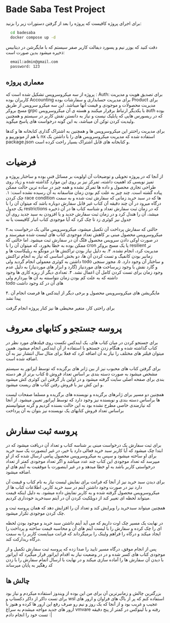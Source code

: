 ﻿# Bade Saba Test Project

برای اجرای پروژه کافیست که پروژه را بعد از گرفتن دستورات زیر را بزنید:

```bash
  cd badesaba
  docker compose up -d
```
دقت کنید که یوزر نیم و پسورد دیفالت کاربر صفر سیستم که با مایگرشن در دیتابیس ذخیره میشود بدین صورت است:

```bash
  email:admin@gmail.com
  password: 123
```

## معماری پروژه

پروژه از سه میکروسرویس تشکیل شده است که :
Auth: 
 برای تصدیق هویت و مدیریت کاربران بوده
Accounting
  برای مدیریت حسابداری و سفارشات بوده 
Product
برای مدیریت محصولات و موجودی و قیمت آنها میباشد. این سه میکرو سرویس از طریق مسج بروکر
 grpc
 با یکدیگر ارتباط برقرار میکنند و هسته ی آن میکروسرویس 
 auth
 بوده که در ریسورس هایی که پابلیک نیست و نیاز به دانستن نقش کاربر در سیستم و همچنین ولیدیت کردن توکن آن میباشد، به این گونه درخواست های پاسخ میگوید.
 
 برای مدیریت راحتتر این میکروسرویس ها و همچنین به اشتراک گذاری کتابخانه ها و کدها با هم از مونوریپو و 
 nx
 استفاده شده که مدیریت میکروسرویس های را با داشتن یک 
 package.json
 و کتابخانه های قابل اشتراک بسیار راحت کرده است.
 
# فرضیات

از آنجا که در ‍پروژه تحویلی و توضیحات آن اولویت بر مسائل فنی بوده و ساختار پروژه و تمیز نویسی کد اهمیت  داشته، تمرکز نیز بر روی این موارد گذاشته شده و زیاد روی طراحی تجاری محصول و داده ها تمرکز نشده و همه چیز در ساده ترین حالت ممکن پیاده گشته است. چند چیز به علت کم بودن زمان متاسفانه به آن رسیده نشده است:
۱. چک کردن
race condition
ها که در سبد خرید زمانی که سفارش ثبت شده و به سمت درگاه میرود در آن چند دقیقه آن کتاب غیر قابل سفارش دوباره باشد که میتوان آن را با یک جدول 
restrictions
که در زمان ثبت سفارش تعداد و شناسه کتاب ها در آن ذخیره میشد، آن را هندل کرد و در زمان ثبت سفارش جدید و یا افزودن به سید جدید روی آن جدول نیز کوئری زد تا چک کرد که آیا موجودی کتاب انبار کافیست یا نه

۲.حالتی که سفارش پرداخت آن تکمیل میشود، میکروسرویس مالی یک درخواست به میکروسرویس محصول مبنی بر کاهش تعداد موجودی کتاب های لیست شده میفرستد و در صورت اوکی دادن سرویس محصول فلگ آن در سفارش ثبت میشود. اما حالتی که ممکن بوده به خطا بخورد، که میتوان آن را با 
cron
یا یک مسج بروکر
resilient
تر مدیریت کرد، انجام نشده.
۳. به دلیل نیاز بودن تراکنش ها در مونگو به رپلیکاست ها و زمانبر بودن کانفیگ و تست کردن آن ها، دو بخش اساسی که نیاز به انجام تراکنش داشتن به کوئری معمولی انجام گردید ولی 
todo
و ساختار آن وجود دارد.
۵. مجوز سنجی و گارد نقش با وجود زیرساخت های موردنیاز (گارد و ابزار های موردنیاز) به دلیل عدم وجود زمان برای تست کردن کامل آن اعمال نشد.
۴. تعدادی دیگر از ریزه کاری ها وجود داشته که به علت کم بودن زمان نتواسنته به آن ها بپردازم ولی  
todo
های آن در کد وجود داشت

۴. مایگریشن های میکروسرویس محصول و برخی دیگر از ایندکس ها فرصت انجام آن پیدا نشد 

برای راحتی کار، متغیر محیطی ها نیز کنار پروژه انجام گرفت

# پروسه جستجو و کتابهای معروف
برای جستجو کردن در میان کتاب های، یک ایندکس تکست روی فیلدهای مورد نظر در کتاب گذاشته شده و هنگام زدن جستجو با استفاده از آن ایندکس انجام میشود. همین میتوان فیلتر های مختلف را نیاز به آن اضافه کرد که فعلا برای مثال سال انتشار نیز به آن اضافه شده است.

برای گرفتن کتاب های محبوب نیز از بین ژانر های برگزیده که توسط اپراتور به سیستم مشخص میشود به صورت دسته بندی بر اساس تعداد فروش ۵ کتاب برتر از هر دسته بندی برای صفحه اصلی سایت گرفته میشود و در اولین بار گرفتن این کوئری کش میشود و این کش نیز با  فروش رفتن کتاب های ریست میشود. 

همچنین دو مسیر برای ژانرهای برگزیده و نویسنده های برگزیده و مسلما صفحات لیست ها براساس دسته بندی و نویسنده نیز وجود دارد که توسط اپراتور تعیین میشود. از آنجا که نیازمندی خاصی مطرح نشده بود به این حالت بسنده کردیم و گرنه میتوانیستم براساس تعداد فروش کتابهای یک نویسنده نیز بتوان به آن پرداخت
# پروسه ثبت سفارش

برای ثبت سفارش یک درخواست مبنی بر شناسه کتاب و تعداد آن دریافت میشود که در ابتدا چک میشود که آیا کاربر سبد خرید فعالی دارد یا خیر، در غیر اینصورت یک سبد خرید برای او ساخته میشود و سپس به میکروسرویس محصول پیامی ارسال شده که از او میپرسد که تعداد موجودی این کتاب چند عدد میباشد و اگر تعداد موجودی کمتر از تعداد درخواستی کاربر باشد به او خطا میدهد و در غیر اینصورت با موفقیت به آیتم های او اضافه میشود.

برای دیدن سبد خرید نیز از آنجا که فرانت برای نمایش لیست نیاز به نام کتاب و قیمت آن دارد نیز در صورت وجود داشتن آبتم در سبد خرید کاربر، اطلاعات کتاب ها از میکروسرویس محصول گرفته شده و به کاربر نمایش داده میشود. به دلیل اینکه قیمت میتواند لحظه ای تغییر کند از دوپلکیت کردن آن در آیتم سبدخرید خودداری کردیم.

همچنین میتواند سبدخرید را ویرایش کند و تعداد آن را افزایش دهد که همان پروسه ثبت و چک کردن موجودی تکرار میشود.

در نهایت یک مسیر چک اوت داریم که می آید آیتم داشتن سبد خرید و موجود بودن لحظه ای  را چک کرده و سفارش را با لیست آیتم های آن و محاسبه قیمت ساخته و پرداخت را ایجاد میکند و درگاه را فراهم ولینک را برمیگرداند که فرانت میبایست کاربر را به سمت درگاه ریدارکت کند.

پس از انجام موفق، درگاه مسیر تایید را صدا زده که پروسه ثبت سفارش تکمیل و از موجودی کتاب های کسر شده و در در وضعیت نیاز به اقدام اپراتور قرار میگیرد که اپراتور با دیدن آن سفارش ها را آماده سازی میکند و در نهایت با ارسال اتمام سفارش را با زدن کد رهگیر به پایان میرساند

## چالش ها
بزرگترین چالش و زمانبرترین آن برای من این بوده از ویندوز استفاده میکردم و نیاز بود برای تست داکر از داکر دکستاپ و 
wsl
استفاده کنم که پر از باگ های فراوان و ارور های عجیب و غریب بود و از آنجا که یک روز و نیم رو صرف رفع این ارور ها کرده و هنوز با ارور های جدید مواجه میشدم به سراغ 
vmvare
رفته و با لینوکس در کمتر از پنج دقیقه تست خود را انجام دادم :|
